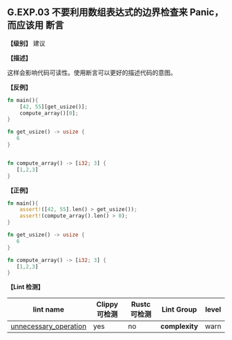 ## G.EXP.03   不要利用数组表达式的边界检查来 Panic，而应该用 断言

**【级别】** 建议

**【描述】**

这样会影响代码可读性。使用断言可以更好的描述代码的意图。

**【反例】**

```rust
fn main(){
    [42, 55][get_usize()];
    compute_array()[0];
}

fn get_usize() -> usize {
   6
}


fn compute_array() -> [i32; 3] {
   [1,2,3]
}
```

**【正例】**

```rust
fn main(){
    assert!([42, 55].len() > get_usize());
    assert!(compute_array().len() > 0);
}

fn get_usize() -> usize {
   6
}

fn compute_array() -> [i32; 3] {
   [1,2,3]
}
```

**【Lint 检测】**

| lint name                                                    | Clippy 可检测 | Rustc 可检测 | Lint Group     | level |
| ------------------------------------------------------------ | ------------- | ------------ | -------------- | ----- |
| [unnecessary_operation](https://rust-lang.github.io/rust-clippy/master/#unnecessary_operation) | yes           | no           | **complexity** | warn  |



